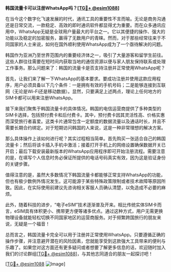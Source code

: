 **韩国流量卡可以注册WhatsApp吗？[[TG💪+ @esim1088](https://t.me/s/esim1088)]**

在当今这个数字化飞速发展的时代，通讯工具的重要性不言而喻。无论是商务沟通还是日常交流，一款稳定、高效的即时通讯软件都显得尤为重要。而在众多通讯应用中，WhatsApp无疑是全球用户量最大的平台之一。它以其便捷的操作、强大的功能以及稳定的加密服务，赢得了无数用户的青睐。然而，对于那些经常往来于不同国家的人士来说，如何在国外顺利使用WhatsApp成为了一个亟待解决的问题。

韩国作为亚洲乃至世界范围内的重要经济体之一，吸引了大量游客和留学生前往。这些人群往往需要在短时间内获取当地的通信资源以便与家人朋友保持联系或处理工作事务。那么问题来了：韩国的流量卡是否支持注册并正常使用WhatsApp呢？

首先，让我们来了解一下WhatsApp的基本要求。要成功注册并使用这款应用程序，用户必须具备以下几个条件：一是拥有有效的手机号码；二是能够连接到互联网（无论是Wi-Fi还是移动数据）。显然，只要满足上述两点，理论上任何地方的SIM卡都可以用来注册WhatsApp。

接下来我们聚焦于韩国流量卡的具体情况。韩国的电信运营商提供了多种类型的SIM卡选择，包括预付费卡和后付费卡。其中，预付费卡因其灵活性高、价格实惠而深受旅行者喜爱。这类卡片通常包含一定额度的数据流量以及通话时长，并且不需要长期合约绑定。对于短期访问韩国的人来说，这是一种非常理想的解决方案。

那么具体操作上该如何进行呢？其实过程相当简单。首先购买一张适合自己的韩国流量卡；然后将该卡插入手机中激活；接着打开手机上的网络设置确保数据开关已开启；最后下载安装最新版本的WhatsApp应用程序即可开始注册流程。需要注意的是，在填写个人信息时务必保证所提供的电话号码真实有效，因为这是验证身份的关键步骤。

值得注意的是，虽然大多数情况下韩国流量卡都能够正常支持WhatsApp的功能，但也有极少数例外情况发生。这可能源于某些特殊政策限制或者技术故障等原因所致。因此，在实际使用前建议先咨询相关客服人员确认清楚，以免造成不必要的麻烦。

此外，随着科技的进步，“电子eSIM”技术逐渐普及开来。相比传统实体SIM卡而言，eSIM具有体积更小、携带更方便等诸多优点。通过这种方式，用户无需更换物理设备就能轻松切换不同国家地区的运营商服务。对于频繁跨国旅行的朋友来说，无疑是一个福音！

总而言之，韩国流量卡完全可以用于注册并正常使用WhatsApp。只要遵循正确的操作步骤，并注意避开潜在的风险因素，您就能享受到这款强大工具带来的便利与乐趣了。如果您对这方面还有更多疑问或者想要了解更多信息的话，欢迎随时加入我们的讨论群组[[TG💪+ @esim1088](https://t.me/s/esim1088)]，与其他志同道合的朋友一起探讨吧！

[[TG💪+ @esim1088](https://t.me/s/esim1088) ![Image](https://i.postimg.cc/4NQfJmqS/Snipaste-2025-05-13-00-14-12.png)]